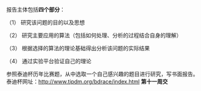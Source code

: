 报告主体包括**四个部分**：

（1）	研究该问题的目的以及思想

（2）	研究主要应用的算法（包括如何处理、分析的过程结合自身的理解）

（3）	根据选择的算法的理论基础得出分析该问题的实际结果

（4）	通过实验平台验证自己的理论

参照泰迪杯历年比赛题，从中选取一个自己感兴趣的题目进行研究，写书面报告。
泰迪杯网址：http://www.tipdm.org/bdrace/index.html
**第十一周交**
